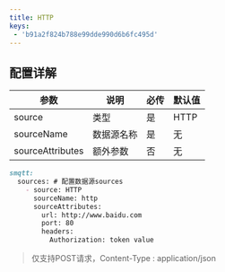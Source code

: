 ```yaml
---
title: HTTP
keys:
 - 'b91a2f824b788e99dde990d6b6fc495d'
---
```



## 配置详解

|  参数   | 说明  | 必传  |默认值  |
|  ----  | ----  |----  |----  |
| source  | 类型 |是 |HTTP  |
| sourceName| 数据源名称 | 是|无  |
| sourceAttributes| 额外参数 | 否|无  |

```markdown
smqtt:
  sources: # 配置数据源sources
    - source: HTTP
      sourceName: http
      sourceAttributes:
        url: http://www.baidu.com
        port: 80
        headers:
          Authorization: token value
```

> 仅支持POST请求，Content-Type : application/json

